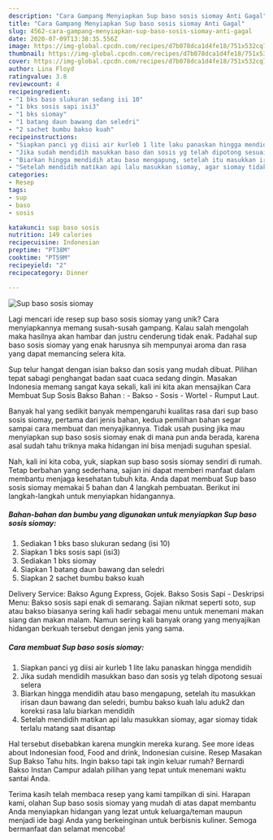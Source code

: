 ```yaml
---
description: "Cara Gampang Menyiapkan Sup baso sosis siomay Anti Gagal"
title: "Cara Gampang Menyiapkan Sup baso sosis siomay Anti Gagal"
slug: 4562-cara-gampang-menyiapkan-sup-baso-sosis-siomay-anti-gagal
date: 2020-07-09T13:38:35.556Z
image: https://img-global.cpcdn.com/recipes/d7b078dca1d4fe18/751x532cq70/sup-baso-sosis-siomay-foto-resep-utama.jpg
thumbnail: https://img-global.cpcdn.com/recipes/d7b078dca1d4fe18/751x532cq70/sup-baso-sosis-siomay-foto-resep-utama.jpg
cover: https://img-global.cpcdn.com/recipes/d7b078dca1d4fe18/751x532cq70/sup-baso-sosis-siomay-foto-resep-utama.jpg
author: Lina Floyd
ratingvalue: 3.8
reviewcount: 4
recipeingredient:
- "1 bks baso slukuran sedang isi 10"
- "1 bks sosis sapi isi3"
- "1 bks siomay"
- "1 batang daun bawang dan seledri"
- "2 sachet bumbu bakso kuah"
recipeinstructions:
- "Siapkan panci yg diisi air kurleb 1 lite laku panaskan hingga mendidih"
- "Jika sudah mendidih masukkan baso dan sosis yg telah dipotong sesuai selera"
- "Biarkan hingga mendidih atau baso mengapung, setelah itu masukkan irisan daun bawang dan seledri, bumbu bakso kuah lalu aduk2 dan koreksi rasa lalu biarkan mendidih"
- "Setelah mendidih matikan api lalu masukkan siomay, agar siomay tidak terlalu matang saat disantap"
categories:
- Resep
tags:
- sup
- baso
- sosis

katakunci: sup baso sosis 
nutrition: 149 calories
recipecuisine: Indonesian
preptime: "PT38M"
cooktime: "PT59M"
recipeyield: "2"
recipecategory: Dinner

---
```



![Sup baso sosis siomay](https://img-global.cpcdn.com/recipes/d7b078dca1d4fe18/751x532cq70/sup-baso-sosis-siomay-foto-resep-utama.jpg)

Lagi mencari ide resep sup baso sosis siomay yang unik? Cara menyiapkannya memang susah-susah gampang. Kalau salah mengolah maka hasilnya akan hambar dan justru cenderung tidak enak. Padahal sup baso sosis siomay yang enak harusnya sih mempunyai aroma dan rasa yang dapat memancing selera kita.

Sup telur hangat dengan isian bakso dan sosis yang mudah dibuat. Pilihan tepat sabagi penghangat badan saat cuaca sedang dingin. Masakan Indonesia memang sangat kaya sekali, kali ini kita akan mensajikan Cara Membuat Sup Sosis Bakso Bahan : - Bakso - Sosis - Wortel - Rumput Laut.

Banyak hal yang sedikit banyak mempengaruhi kualitas rasa dari sup baso sosis siomay, pertama dari jenis bahan, kedua pemilihan bahan segar sampai cara membuat dan menyajikannya. Tidak usah pusing jika mau menyiapkan sup baso sosis siomay enak di mana pun anda berada, karena asal sudah tahu triknya maka hidangan ini bisa menjadi suguhan spesial.


Nah, kali ini kita coba, yuk, siapkan sup baso sosis siomay sendiri di rumah. Tetap berbahan yang sederhana, sajian ini dapat memberi manfaat dalam membantu menjaga kesehatan tubuh kita. Anda dapat membuat Sup baso sosis siomay memakai 5 bahan dan 4 langkah pembuatan. Berikut ini langkah-langkah untuk menyiapkan hidangannya.

<!--inarticleads1-->

##### Bahan-bahan dan bumbu yang digunakan untuk menyiapkan Sup baso sosis siomay:

1. Sediakan 1 bks baso slukuran sedang (isi 10)
1. Siapkan 1 bks sosis sapi (isi3)
1. Sediakan 1 bks siomay
1. Siapkan 1 batang daun bawang dan seledri
1. Siapkan 2 sachet bumbu bakso kuah


Delivery Service: Bakso Agung Express, Gojek. Bakso Sosis Sapi - Deskripsi Menu: Bakso sosis sapi enak di semarang. Sajian nikmat seperti soto, sup atau bakso biasanya sering kali hadir sebagai menu untuk menemani makan siang dan makan malam. Namun sering kali banyak orang yang menyajikan hidangan berkuah tersebut dengan jenis yang sama. 

<!--inarticleads2-->

##### Cara membuat Sup baso sosis siomay:

1. Siapkan panci yg diisi air kurleb 1 lite laku panaskan hingga mendidih
1. Jika sudah mendidih masukkan baso dan sosis yg telah dipotong sesuai selera
1. Biarkan hingga mendidih atau baso mengapung, setelah itu masukkan irisan daun bawang dan seledri, bumbu bakso kuah lalu aduk2 dan koreksi rasa lalu biarkan mendidih
1. Setelah mendidih matikan api lalu masukkan siomay, agar siomay tidak terlalu matang saat disantap


Hal tersebut disebabkan karena mungkin mereka kurang. See more ideas about Indonesian food, Food and drink, Indonesian cuisine. Resep Masakan Sup Bakso Tahu hits. Ingin bakso tapi tak ingin keluar rumah? Bernardi Bakso Instan Campur adalah pilihan yang tepat untuk menemani waktu santai Anda. 

Terima kasih telah membaca resep yang kami tampilkan di sini. Harapan kami, olahan Sup baso sosis siomay yang mudah di atas dapat membantu Anda menyiapkan hidangan yang lezat untuk keluarga/teman maupun menjadi ide bagi Anda yang berkeinginan untuk berbisnis kuliner. Semoga bermanfaat dan selamat mencoba!
